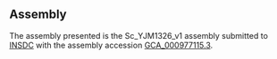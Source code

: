 

Assembly
--------

The assembly presented is the Sc\_YJM1326\_v1 assembly submitted to
[INSDC](http://www.insdc.org) with the assembly accession
[GCA\_000977115.3](http://www.ebi.ac.uk/ena/data/view/GCA_000977115.3).
